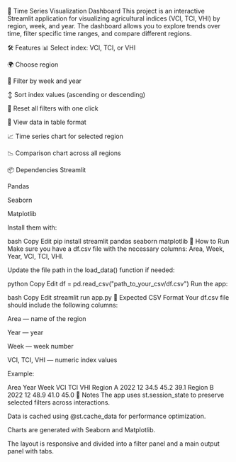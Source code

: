 🌾 Time Series Visualization Dashboard
This project is an interactive Streamlit application for visualizing agricultural indices (VCI, TCI, VHI) by region, week, and year. The dashboard allows you to explore trends over time, filter specific time ranges, and compare different regions.

🛠 Features
📊 Select index: VCI, TCI, or VHI

🌍 Choose region

📅 Filter by week and year

↕️ Sort index values (ascending or descending)

🔄 Reset all filters with one click

🧾 View data in table format

📈 Time series chart for selected region

📉 Comparison chart across all regions

📦 Dependencies
Streamlit

Pandas

Seaborn

Matplotlib

Install them with:

bash
Copy
Edit
pip install streamlit pandas seaborn matplotlib
🚀 How to Run
Make sure you have a df.csv file with the necessary columns: Area, Week, Year, VCI, TCI, VHI.

Update the file path in the load_data() function if needed:

python
Copy
Edit
df = pd.read_csv("path_to_your_csv/df.csv")
Run the app:

bash
Copy
Edit
streamlit run app.py
🧪 Expected CSV Format
Your df.csv file should include the following columns:

Area — name of the region

Year — year

Week — week number

VCI, TCI, VHI — numeric index values

Example:

Area	Year	Week	VCI	TCI	VHI
Region A	2022	12	34.5	45.2	39.1
Region B	2022	12	48.9	41.0	45.0
📌 Notes
The app uses st.session_state to preserve selected filters across interactions.

Data is cached using @st.cache_data for performance optimization.

Charts are generated with Seaborn and Matplotlib.

The layout is responsive and divided into a filter panel and a main output panel with tabs.
